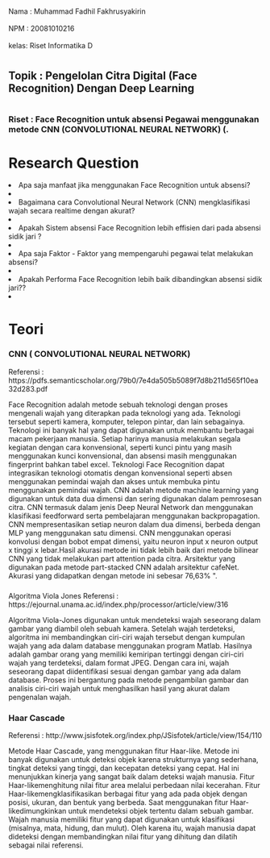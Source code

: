 <br>Nama : Muhammad Fadhil Fakhrusyakirin<br/>
<br>NPM  : 20081010216<br/>
<br>kelas: Riset Informatika D

# <h2>Topik : Pengelolan Citra Digital (Face Recognition) Dengan Deep Learning <h2/>

# <h3>Riset : Face Recognition untuk absensi Pegawai menggunakan metode CNN (CONVOLUTIONAL NEURAL NETWORK) (.<h3/>

# Research Question
<li>Apa saja manfaat jika menggunakan Face Recognition untuk absensi?<li/>
<li>Bagaimana cara Convolutional Neural Network (CNN) mengklasifikasi wajah secara realtime dengan akurat?<li/>
<li>Apakah Sistem absensi Face Recognition lebih effisien dari pada absensi sidik jari ?<li/>
<li>Apa saja Faktor - Faktor yang mempengaruhi pegawai telat melakukan absensi?<li/>
<li>Apakah Performa Face Recognition lebih baik dibandingkan absensi sidik jari??<li/>

# Teori 
<h3>CNN ( CONVOLUTIONAL NEURAL NETWORK)</h3>
Referensi : https://pdfs.semanticscholar.org/79b0/7e4da505b5089f7d8b211d565f10ea32d283.pdf 
<p>Face Recognition adalah metode sebuah teknologi dengan proses mengenali wajah yang diterapkan pada teknologi yang ada. Teknologi tersebut seperti kamera, komputer, telepon pintar, dan lain sebagainya. Teknologi ini banyak hal yang dapat digunakan untuk membantu berbagai macam pekerjaan manusia. Setiap harinya manusia melakukan segala kegiatan dengan cara konvensional, seperti kunci pintu yang masih menggunakan kunci konvensional, dan absensi masih menggunakan fingerprint bahkan tabel excel. Teknologi Face Recognition dapat integrasikan teknologi otomatis dengan konvensional seperti absen menggunakan pemindai wajah dan akses untuk membuka pintu menggunakan pemindai wajah. CNN adalah metode machine learning yang digunakan untuk data dua dimensi dan sering digunakan dalam pemrosesan citra. CNN termasuk dalam jenis Deep Neural Network dan menggunakan klasifikasi feedforward serta pembelajaran menggunakan backpropagation. CNN mempresentasikan setiap neuron dalam dua dimensi, berbeda dengan MLP yang menggunakan satu dimensi. CNN menggunakan operasi konvolusi dengan bobot empat dimensi, yaitu neuron input x neuron output x tinggi x lebar.Hasil akurasi metode ini tidak lebih baik dari metode bilinear CNN yang tidak melakukan part attention pada citra. Arsitektur yang digunakan pada metode part-stacked CNN adalah arsitektur cafeNet. Akurasi yang didapatkan dengan metode ini sebesar 76,63% ".
<p/>
<h3></h3>Algoritma Viola Jones</h3>
Referensi : https://ejournal.unama.ac.id/index.php/processor/article/view/316 
<p>Algoritma Viola-Jones digunakan untuk mendeteksi wajah seseorang dalam gambar yang diambil oleh sebuah kamera. Setelah wajah terdeteksi, algoritma ini membandingkan ciri-ciri wajah tersebut dengan kumpulan wajah yang ada dalam database menggunakan program Matlab. Hasilnya adalah gambar orang yang memiliki kemiripan tertinggi dengan ciri-ciri wajah yang terdeteksi, dalam format JPEG. Dengan cara ini, wajah seseorang dapat diidentifikasi sesuai dengan gambar yang ada dalam database. Proses ini bergantung pada metode pengambilan gambar dan analisis ciri-ciri wajah untuk menghasilkan hasil yang akurat dalam pengenalan wajah.
<p/>
<h3>Haar Cascade</h3>
Referensi : http://www.jsisfotek.org/index.php/JSisfotek/article/view/154/110
<p>Metode Haar Cascade, yang menggunakan fitur Haar-like. Metode   ini   banyak   digunakan   untuk deteksi   objek   karena   strukturnya   yang   sederhana, tingkat deteksi yang tinggi, dan kecepatan deteksi yang cepat.  Hal  ini  menunjukkan  kinerja  yang  sangat  baik dalam    deteksi    wajah    manusia.    Fitur Haar-likemenghitung  nilai  fitur  area  melalui  perbedaan  nilai kecerahan. Fitur Haar-likemengklasifikasikan berbagai  fitur  yang  ada  pada  objek  dengan  posisi, ukuran,  dan  bentuk  yang  berbeda.  Saat  menggunakan fitur Haar-likedimungkinkan  untuk  mendeteksi  objek tertentu    dalam    sebuah    gambar.    Wajah    manusia memiliki  fitur  yang  dapat  digunakan  untuk  klasifikasi (misalnya,  mata,  hidung,  dan  mulut).  Oleh  karena  itu, wajah manusia dapat dideteksi dengan membandingkan  nilai  fitur  yang  dihitung  dan  dilatih sebagai nilai referensi.<p/>
